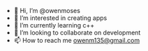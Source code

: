 - 👋 Hi, I’m @owenmoses
- 👀 I’m interested in creating apps
- 🌱 I’m currently learning c++
- 💞️ I’m looking to collaborate on development
- 📫 How to reach me owenm135@gmail.com

<!---
owenmoses/owenmoses is a ✨ special ✨ repository because its `README.md` (this file) appears on your GitHub profile.
You can click the Preview link to take a look at your changes.
--->
